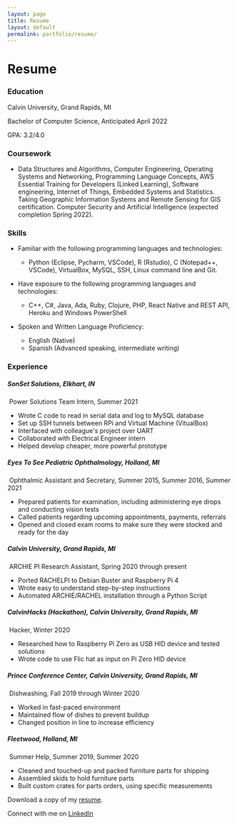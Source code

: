 ```yaml
---
layout: page
title: Resume
layout: default
permalink: portfolio/resume/
---
```

# Resume

### Education   

Calvin University, Grand Rapids, MI

Bachelor of Computer Science, Anticipated April 2022

GPA: 3.2/4.0

### Coursework

* Data Structures and Algorithms, Computer Engineering, Operating Systems and Networking, Programming Language Concepts, AWS Essential Training for Developers (Linked Learning), Software engineering, Internet of Things, Embedded Systems and Statistics. Taking Geographic Information Systems and Remote Sensing for GIS certification. Computer Security and Artificial Intelligence (expected completion Spring 2022).


### Skills   

* Familiar with the following programming languages and technologies:
  * Python (Eclipse, Pycharm, VSCode), R (Rstudio), C (Notepad++, VSCode), VirtualBox, MySQL, SSH, Linux command line and Git.

* Have exposure to the following programming languages and technologies:
  * C++, C#, Java, Ada, Ruby, Clojure, PHP, React Native and REST API, Heroku and Windows PowerShell

* Spoken and Written Language Proficiency:
  * English (Native)
  * Spanish (Advanced speaking, intermediate writing)

### Experience   

##### SonSet Solutions, Elkhart, IN

​	Power Solutions Team Intern, Summer 2021

* Wrote C code to read in serial data and log to MySQL database
* Set up SSH tunnels between RPi and Virtual Machine (VitualBox)
* Interfaced with colleague's project over UART
* Collaborated with Electrical Engineer intern
* Helped develop cheaper, more powerful prototype

##### Eyes To See Pediatric Ophthalmology, Holland, MI

​	Ophthalmic Assistant and Secretary, Summer 2015, Summer 2016, Summer 2021

* Prepared patients for examination, including administering eye drops and conducting vision tests
* Called patients regarding upcoming appointments, payments, referrals
* Opened and closed exam rooms to make sure they were stocked and ready for the day

##### Calvin University, Grand Rapids, MI

​	ARCHIE PI Research Assistant, Spring 2020 through present

* Ported RACHELPI to Debian Buster and Raspberry Pi 4
* Wrote easy to understand step-by-step instructions
* Automated ARCHIE/RACHEL installation through a Python Script

##### CalvinHacks (Hackathon), Calvin University, Grand Rapids, MI

​	Hacker, Winter 2020

* Researched how to Raspberry Pi Zero as USB HID device and tested solutions
* Wrote code to use Flic hat as input on Pi Zero HID device

##### Prince Conference Center, Calvin University, Grand Rapids, MI

​	Dishwashing, Fall 2019 through Winter 2020

* Worked in fast-paced environment
* Maintained flow of dishes to prevent buildup
* Changed position in line to increase efficiency

##### Fleetwood, Holland, MI

​	Summer Help, Summer 2019, Summer 2020

* Cleaned and touched-up and packed furniture parts for shipping
* Assembled skids to hold furniture parts
* Built custom crates for parts orders, using specific measurements

Download a copy of my [resume](https://www.dropbox.com/s/2idjrohb1u69utv/Caleb%20Vredevoogd-%20Resume.pdf?dl=0).

Connect with me on [LinkedIn](https://www.linkedin.com/in/caleb-vredevoogd-71515a166/)
